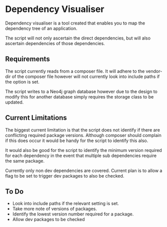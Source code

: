 # Dependency Visualiser

Dependency visualiser is a tool created that enables you to map
the dependency tree of an application.

The script will not only ascertain the direct dependencies, but 
will also ascertain dependencies of those dependencies.

## Requirements

The script currently reads from a composer file. It will adhere 
to the vendor-dir of the composer file however will not currently
look into include paths if the option is set.

The script writes to a Neo4j graph database however due to the design
to modify this for another database simply requires the storage
class to be updated.

## Current Limitations

The biggest current limitation is that the script does not identify if
there are conflicting required package versions. Although composer
should complain if this does occur it would be handy for the script to 
identify this also.

It would also be good for the script to identify the minimum version
required for each dependency in the event that multiple sub dependencies
require the same package.

Currently only non dev dependencies are covered. Current plan is to
allow a flag to be set to trigger dev packages to also be checked.

## To Do
* Look into include paths if the relevant setting is set.
* Take more note of versions of packages.
* Identify the lowest version number required for a package.
* Allow dev packages to be checked